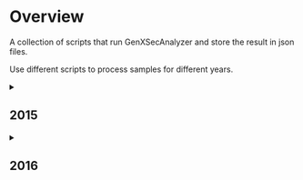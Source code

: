 # Overview
A collection of scripts that run GenXSecAnalyzer and store the result in json files.

Use different scripts to process samples for different years.

<details>
<summary><h2>2015</h2></summary>

  <b>Location</b> of the json files: <code>/eos/user/s/sxiaohe/OpenData/MC2015/<em>Section</em>/<em>Subsection</em></code>

  e.g.: <code>/eos/user/s/sxiaohe/OpenData/MC2015/StandardModelPhysics/Drell-Yan</code> for all Standard Model Drell-Yan samples

  The Section and Subsection names can be found on Open Data Portal http://opendata.cern.ch/search?page=1&size=20&experiment=CMS&subtype=Simulated&type=Dataset&year=2015

  <break>

  <details>
  <summary> <b>Folder Hierarchy:</b></summary>  
  <ul>
  <li>MC2015/
    <ul>
      <li>StandardModelPhysics/
        <ul>
          <li>Drell-Yan/</li>    
          <li>ElectroWeak/</li>
          <li>MinimumBias/</li>
          <li>QCD/</li>
          <li>TopPhysics/</li>
        </ul>
      </li>
      <li>HiggsPhysics/
        <ul>
          <li>BeyondStandardModel/</li>
          <li>StandardModel/</li>
        </ul>
      </li>
    </ul>
  </li>
  </ul>
  </details>
    
  Under each subfolder, the json files are stored under the name <code><em>sample_name</em>_<em>recid</em>.json</code>.

  (e.g. <code>DYJetsToLL_M-100to200_TuneCUETP8M1_13TeV-amcatnloFXFX-pythia8_16426.json</code>)  

  <break>
  
  * Finished Section: StandardModelPhysics
  
    * Subsections: Drell-Yan, ElectroWeak, QCD, TopPhysics, MinimumBias
    
  * Section in progress: HiggsPhysics (Low priority)

  <details>
  <summary><b>Access the data in the output files:</b></summary>
    Loading the output json files:</b>
    <pre>
      <code>
        import json
        f = open('<em>sample_name_recid</em>.json')
        data = json.load(f)
      </code>
    </pre>
  </details>

  <details>
    <summary><b>To access the full name the dataset:</b></summary>
      <code>data["Dataset"]</code>
      It will return a string in format:
      <code>/DYJetsToLL_M-100to200_TuneCUETP8M1_13TeV-amcatnloFXFX-pythia8/RunIIFall15MiniAODv2-PU25nsData2015v1_76X_mcRun2_asymptotic_v12-v1/MINIAODSIM</code>
  </details>

  <details>
    <summary><b>To access stored values (e.g. total cross section, ...):</b></summary>
      <code>result["<em>column_name</em>"]</code> for value
      <code>result["<em>column_name_err</em>"]</code> for error
  </details>

  <details>
      <summary><b>Available column names:</b></summary>
        GenXSecAnalyzer gives outputs in 5 possible formats (some information is not available for some datasets).

        Format 1:
        
        <pre>
        <code>
        "totX_beforeMat":"Total cross section before matching (pb)",
        "totX_beforeMat_err":"(+-) Error of total cross section before matching (pb)",
        "totX_afterMat":"Total cross section after matching (pb)",
        "totX_afterMat_err":"(+-) Error of total cross section after matching (pb)",
        "matchingEff":"Matching efficiency",
        "matchingEff_err":"(+-) Error of matching efficiency",
        "filterEff_weights":"Filter efficiency (taking into account weights)",
        "filterEff_weights_err":"(+-) Error of filter efficiency (taking into account weights)",
        "filterEff_event":"Filter efficiency (event-level)",
        "filterEff_event_err":"(+-) Error of filter efficiency (event-level)",
        "totX_final":"Final cross senction after filter (pb)",
        "totX_final_err":"(+-) Error of final cross section after filter (pb)",  
        "negWeightFrac":"Final fraction of events with negative weights after filter",
        "negWeightFrac_err":"(+-) Error of final fraction of events with negative weights after filter",
        "equivLumi":"Final equivalent lumi for 1M events (1/fb)", 
        "equivLumi_err":"(+-) Error of final equivalent lumi for 1M events (1/fb)"
        </code>
        </pre>
        
        
        
  </details>
   
  
  <details>
    <summary><b>To run the GenXSecAnalyzer:</b></summary>

      * Prepare the input filelists for the GenXSecAnalyzer
      
          <code>python makeFileLists.py [physics_process]</code>
        
          e.g. <code>python makeFileLists.py Drell-Yan</code>
          
          Choose from: <code>Drell-Yan / ElectroWeak / MinimumBias / QCD / TopPhysics</code>
          
          Running this command results .txt files in the fileLists/ folder. Each recid_{id}.txt file contains the address of all the files under that recid.
      
      * Setup the environment (lxplus)
        
          To use slc6 on Singularity (need to execute everytime when you login):
          <code>cmssw-el6</code>
      
          To download the CMSSW folder (only need to execute once): (CMSSW_7_6_7 is recommended for MC2015)
          <code>cmsrel CMSSW_7_6_7</code>
      
          To setup the CMSSW environment (need to execute everytime when you login):
          <pre>
            <code>
              cd CMSSW_7_6_7/src
            cmsenv
            </code>
          </pre>
    
        * To run on a single dataset:
        
            <code>./calculateXSectionAndFilterEfficiency.sh -f <em>list_of_root_files.txt</em> -s <em>section_name</em> -p <em>subsection_name</em> -n <em>maximum_num_of_events</em> -k <em>skipExistingLogFiles</em></code>
            
            e.g.: <code>./src/calculateXSectionAndFilterEfficiency.sh -f recid_16785.txt -s StandardModelPhysics -p Drell-Yan -n 10000 -k False</code>
      
            Set maximum number of events to -1 to run all the events in each root file.
      
            In the example, <code>recid_16785.txt</code> contains a list of root files in the format of <code>"root://eospublic.cern.ch//eos/opendata/"</code>.
      
            If you get an error saying "</code>Permisson denied</code>", run <code>chmod 777 calculateXSectionAndFilterEfficiency.sh</code> to give the permission to the .sh file first and then rerun the above command.
      
        * To run all the datasets under a category (Drell-Yan / ElectroWeak / MinimumBias / QCD / TopPhysics):
      
           <code>python src/runRecursive.py <em>Section</em> <em>Subsection</em></code>
      
           e.g.: <code>python src/runRecursive.py StandardModel Drell-Yan</code>
      
           If we already have <code>.log</code> files, we can run <code>python output_to_json.py recid_16785.txt StandardModel Drell-Yan</code> by itself to get the json files, with the second argument being consistent with the name of the destination directory.
  </details>
  
</details>

<details>
<summary><h2>2016</h2></summary>
Location of the json files: /eos/user/s/sxiaohe/OpenData/MC2016/<Section>/<Subsection>/
</details>








